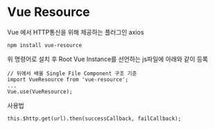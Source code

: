 Vue Resource
==============
Vue 에서 HTTP통신을 위해 제공하는 플러그인
axios
```
npm install vue-resource
```
위 명령어로 설치 후 Root Vue Instance를 선언하는 js파일에 아래와 같이 등록
```
// 뒤에서 배울 Single File Component 구조 기준
import VueResource from 'vue-resource';
...
Vue.use(VueResource);
```

사용법
```
this.$http.get(url).then(successCallback, failCallback);
```